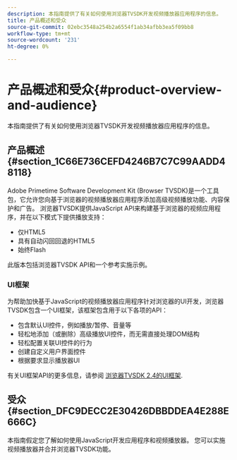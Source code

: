 ```yaml
---
description: 本指南提供了有关如何使用浏览器TVSDK开发视频播放器应用程序的信息。
title: 产品概述和受众
source-git-commit: 02ebc3548a254b2a6554f1ab34afbb3ea5f09bb8
workflow-type: tm+mt
source-wordcount: '231'
ht-degree: 0%

---
```


# 产品概述和受众{#product-overview-and-audience}

本指南提供了有关如何使用浏览器TVSDK开发视频播放器应用程序的信息。

## 产品概述 {#section_1C66E736CEFD4246B7C7C99AADD48118}

Adobe Primetime Software Development Kit (Browser TVSDK)是一个工具包，它允许您向基于浏览器的视频播放器应用程序添加高级视频播放功能、内容保护和广告。 浏览器TVSDK提供JavaScript API来构建基于浏览器的视频应用程序，并在以下模式下提供播放支持：

* 仅HTML5
* 具有自动闪回回退的HTML5
* 始终Flash

此版本包括浏览器TVSDK API和一个参考实施示例。

### UI框架

为帮助加快基于JavaScript的视频播放器应用程序针对浏览器的UI开发，浏览器TVSDK包含一个UI框架，该框架包含用于以下各项的API：

* 包含默认UI控件，例如播放/暂停、音量等
* 轻松地添加（或删除）高级播放UI控件，而无需直接处理DOM结构
* 轻松配置关联UI控件的行为
* 创建自定义用户界面控件
* 根据要求显示播放器UI

有关UI框架API的更多信息，请参阅 [浏览器TVSDK 2.4的UI框架](https://help.adobe.com/en_US/primetime/api/psdk/btvsdk-ui-framework/index.html).

## 受众 {#section_DFC9DECC2E30426DBBDDEA4E288E666C}

本指南假定您了解如何使用JavaScript开发应用程序和视频播放器。 您可以实施视频播放器并合并浏览器TVSDK功能。
